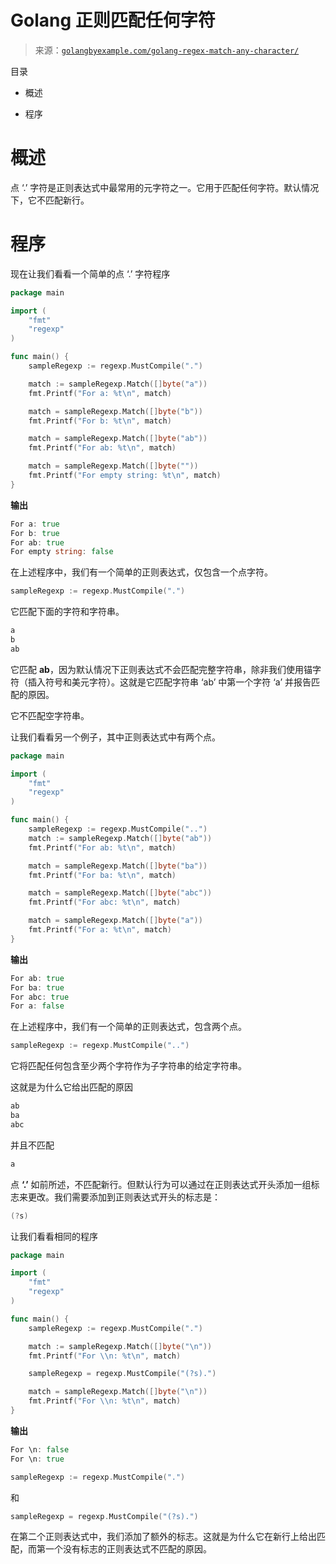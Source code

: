 <!--yml

类别：未分类

日期：2024-10-13 06:41:02

-->

# Golang 正则匹配任何字符

> 来源：[`golangbyexample.com/golang-regex-match-any-character/`](https://golangbyexample.com/golang-regex-match-any-character/)

目录

+   概述

+   程序

# **概述**

点 ‘.’ 字符是正则表达式中最常用的元字符之一。它用于匹配任何字符。默认情况下，它不匹配新行。

# **程序**

现在让我们看看一个简单的点 ‘.’ 字符程序

```go
package main

import (
	"fmt"
	"regexp"
)

func main() {
	sampleRegexp := regexp.MustCompile(".")

	match := sampleRegexp.Match([]byte("a"))
	fmt.Printf("For a: %t\n", match)

	match = sampleRegexp.Match([]byte("b"))
	fmt.Printf("For b: %t\n", match)

	match = sampleRegexp.Match([]byte("ab"))
	fmt.Printf("For ab: %t\n", match)

	match = sampleRegexp.Match([]byte(""))
	fmt.Printf("For empty string: %t\n", match)
}
```

**输出**

```go
For a: true
For b: true
For ab: true
For empty string: false
```

在上述程序中，我们有一个简单的正则表达式，仅包含一个点字符。

```go
sampleRegexp := regexp.MustCompile(".")
```

它匹配下面的字符和字符串。

```go
a
b
ab
```

它匹配 **ab**，因为默认情况下正则表达式不会匹配完整字符串，除非我们使用锚字符（插入符号和美元字符）。这就是它匹配字符串 ‘ab’ 中第一个字符 ‘a’ 并报告匹配的原因。

它不匹配空字符串。

让我们看看另一个例子，其中正则表达式中有两个点。

```go
package main

import (
	"fmt"
	"regexp"
)

func main() {
	sampleRegexp := regexp.MustCompile("..")
	match := sampleRegexp.Match([]byte("ab"))
	fmt.Printf("For ab: %t\n", match)

	match = sampleRegexp.Match([]byte("ba"))
	fmt.Printf("For ba: %t\n", match)

	match = sampleRegexp.Match([]byte("abc"))
	fmt.Printf("For abc: %t\n", match)

	match = sampleRegexp.Match([]byte("a"))
	fmt.Printf("For a: %t\n", match)
}
```

**输出**

```go
For ab: true
For ba: true
For abc: true
For a: false
```

在上述程序中，我们有一个简单的正则表达式，包含两个点。

```go
sampleRegexp := regexp.MustCompile("..")
```

它将匹配任何包含至少两个字符作为子字符串的给定字符串。

这就是为什么它给出匹配的原因

```go
ab
ba
abc
```

并且不匹配

```go
a
```

点 **‘.’** 如前所述，不匹配新行。但默认行为可以通过在正则表达式开头添加一组标志来更改。我们需要添加到正则表达式开头的标志是：

```go
(?s)
```

让我们看看相同的程序

```go
package main

import (
	"fmt"
	"regexp"
)

func main() {
	sampleRegexp := regexp.MustCompile(".")

	match := sampleRegexp.Match([]byte("\n"))
	fmt.Printf("For \\n: %t\n", match)

	sampleRegexp = regexp.MustCompile("(?s).")

	match = sampleRegexp.Match([]byte("\n"))
	fmt.Printf("For \\n: %t\n", match)
}
```

**输出**

```go
For \n: false
For \n: true
```

```go
sampleRegexp := regexp.MustCompile(".")
```

和

```go
sampleRegexp = regexp.MustCompile("(?s).")
```

在第二个正则表达式中，我们添加了额外的标志。这就是为什么它在新行上给出匹配，而第一个没有标志的正则表达式不匹配的原因。


